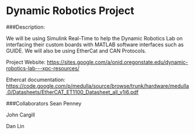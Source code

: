 Dynamic Robotics Project
================

###Description:

We will be using Simulink Real-Time to help the Dynamic Robotics Lab on interfacing their custom boards with MATLAB software interfaces such as GUIDE. We will also be using EtherCat and CAN Protocols. 

Project Website: https://sites.google.com/a/onid.oregonstate.edu/dynamic-robotics-lab---xpc-resources/

Ethercat documentation:
https://code.google.com/p/medulla/source/browse/trunk/hardware/medulla.0/Datasheets/EtherCAT_ET1100_Datasheet_all_v1i6.pdf

###Collaborators
Sean Penney

John Cargill

Dan Lin
